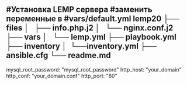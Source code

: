#Установка LEMP сервера 
#заменить переменные в
#vars/default.yml
lemp20
├── files
│   ├── info.php.j2
│   └── nginx.conf.j2
├── vars
│   └── lemp.yml
├── playbook.yml
├── inventory
│   └──inventory.yml
├── ansible.cfg
└── readme.md
---
mysql_root_password: "mysql_root_password"
http_host: "your_domain"
http_conf: "your_domain.conf"
http_port: "80"
